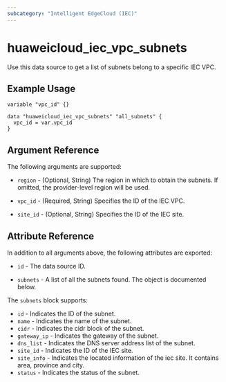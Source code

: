 ```yaml
---
subcategory: "Intelligent EdgeCloud (IEC)"
---
```


# huaweicloud_iec_vpc_subnets

Use this data source to get a list of subnets belong to a specific IEC VPC.

## Example Usage

```hcl
variable "vpc_id" {}

data "huaweicloud_iec_vpc_subnets" "all_subnets" {
  vpc_id = var.vpc_id
}
```

## Argument Reference

The following arguments are supported:

* `region` - (Optional, String) The region in which to obtain the subnets. If omitted, the provider-level region will be
  used.

* `vpc_id` - (Required, String) Specifies the ID of the IEC VPC.

* `site_id` - (Optional, String) Specifies the ID of the IEC site.

## Attribute Reference

In addition to all arguments above, the following attributes are exported:

* `id` - The data source ID.

* `subnets` - A list of all the subnets found. The object is documented below.

The `subnets` block supports:

* `id` - Indicates the ID of the subnet.
* `name` - Indicates the name of the subnet.
* `cidr` - Indicates the cidr block of the subnet.
* `gateway_ip` - Indicates the gateway of the subnet.
* `dns_list` - Indicates the DNS server address list of the subnet.
* `site_id` - Indicates the ID of the IEC site.
* `site_info` - Indicates the located information of the iec site. It contains area, province and city.
* `status` - Indicates the status of the subnet.

